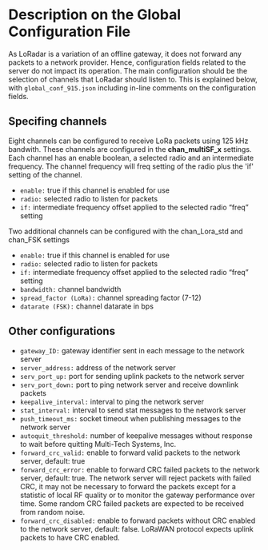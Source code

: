 # Description on the Global Configuration File

As LoRadar is a variation of an offline gateway, it does not forward any packets to a network provider. Hence, configuration fields related to the server do not impact its operation. The main configuration should be the selection of channels that LoRadar should listen to. This is explained below, with `global_conf_915.json` including in-line comments on the configuration fields.

## Specifing channels
Eight channels can be configured to receive LoRa packets using 125 kHz bandwith. These channels are configured in the **chan_multiSF_x** settings. Each channel has an enable boolean, a selected radio and an intermediate frequency. The channel frequency will freq setting of the radio plus the 'if' setting of the channel.
* `enable:` true if this channel is enabled for use
* `radio:` selected radio to listen for packets
* `if:` intermediate frequency offset applied to the selected radio “freq” setting

Two additional channels can be configured with the chan_Lora_std and chan_FSK settings
* `enable:` true if this channel is enabled for use
* `radio:` selected radio to listen for packets
* `if:` intermediate frequency offset applied to the selected radio “freq” setting
* `bandwidth:` channel bandwidth
* `spread_factor (LoRa):` channel spreading factor (7-12)
* `datarate (FSK):` channel datarate in bps

## Other configurations
* `gateway_ID:` gateway identifier sent in each message to the network server
* `server_address:` address of the network server
* `serv_port_up:` port for sending uplink packets to the network server
* `serv_port_down:` port to ping network server and receive downlink packets
* `keepalive_interval:` interval to ping the network server
* `stat_interval:` interval to send stat messages to the network server
* `push_timeout_ms:` socket timeout when publishing messages to the network server
* `autoquit_threshold:` number of keepalive messages without response to wait before quitting Multi-Tech Systems, Inc.
* `forward_crc_valid:` enable to forward valid packets to the network server, default: true
* `forward_crc_error:` enable to forward CRC failed packets to the network server, default: true. The network server will reject packets with failed CRC, it may not be necessary to forward the packets except for a statistic of local RF quality or to monitor the gateway performance over time. Some random CRC failed packets are expected to be received from random noise.
* `forward_crc_disabled:` enable to forward packets without CRC enabled to the network server, default: false. LoRaWAN protocol expects uplink packets to have CRC enabled.
